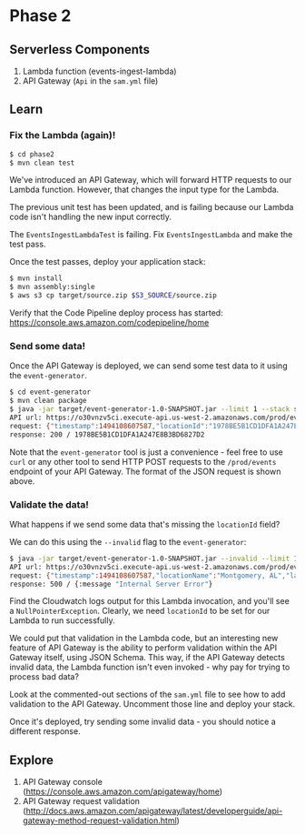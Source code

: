 # Phase 2

## Serverless Components

1. Lambda function (events-ingest-lambda)
1. API Gateway (`Api` in the `sam.yml` file)

## Learn

### Fix the Lambda (again)!

```bash
$ cd phase2
$ mvn clean test
```

We've introduced an API Gateway, which will forward HTTP requests to our Lambda function. However, that changes the input type for the Lambda.

The previous unit test has been updated, and is failing because our Lambda code isn't handling the new input correctly.

The `EventsIngestLambdaTest` is failing. Fix `EventsIngestLambda` and make the test pass.

Once the test passes, deploy your application stack:

```bash
$ mvn install
$ mvn assembly:single
$ aws s3 cp target/source.zip $S3_SOURCE/source.zip
```

Verify that the Code Pipeline deploy process has started: https://console.aws.amazon.com/codepipeline/home

### Send some data!

Once the API Gateway is deployed, we can send some test data to it using the `event-generator`.

```bash
$ cd event-generator
$ mvn clean package
$ java -jar target/event-generator-1.0-SNAPSHOT.jar --limit 1 --stack serverless-weather
API url: https://o30vnzv5ci.execute-api.us-west-2.amazonaws.com/prod/events
request: {"timestamp":1494108607587,"locationId":"1978BE5B1CD1DFA1A247E8B3BD6827D2","locationName":"Montgomery, AL","latitude":32.361538,"longitude":-86.279118,"city":"Montgomery","state":"AL","temperature":85.5631845254945}
response: 200 / 1978BE5B1CD1DFA1A247E8B3BD6827D2
```

Note that the `event-generator` tool is just a convenience - feel free to use `curl` or any other tool
to send HTTP POST requests to the `/prod/events` endpoint of your API Gateway. The format of the JSON request is
shown above.

### Validate the data!

What happens if we send some data that's missing the `locationId` field?

We can do this using the `--invalid` flag to the `event-generator`:

```bash
$ java -jar target/event-generator-1.0-SNAPSHOT.jar --invalid --limit 1 --stack serverless-weather
API url: https://o30vnzv5ci.execute-api.us-west-2.amazonaws.com/prod/events
request: {"timestamp":1494108607587,"locationName":"Montgomery, AL","latitude":32.361538,"longitude":-86.279118,"city":"Montgomery","state":"AL","temperature":85.5631845254945}
response: 500 / {:message "Internal Server Error"}
```

Find the Cloudwatch logs output for this Lambda invocation, and you'll see a `NullPointerException`. Clearly, we need
`locationId` to be set for our Lambda to run successfully.

We could put that validation in the Lambda code, but an interesting new feature of API Gateway is the ability to perform
validation within the API Gateway itself, using JSON Schema. This way, if the API Gateway detects invalid data, the Lambda
function isn't even invoked - why pay for trying to process bad data?

Look at the commented-out sections of the `sam.yml` file to see how to add validation to the API Gateway. Uncomment those line and deploy your stack.

Once it's deployed, try sending some invalid data - you should notice a different response.

## Explore

1. API Gateway console (https://console.aws.amazon.com/apigateway/home)
1. API Gateway request validation (http://docs.aws.amazon.com/apigateway/latest/developerguide/api-gateway-method-request-validation.html)

